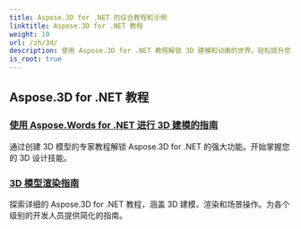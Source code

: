 ```yaml
---
title: Aspose.3D for .NET 的综合教程和示例
linktitle: Aspose.3D for .NET 教程
weight: 10
url: /zh/3d/
description: 使用 Aspose.3D for .NET 教程解锁 3D 建模和动画的世界。轻松提升您的项目 – 从渲染到线性挤压。
is_root: true
---
```

## Aspose.3D for .NET 教程
### [使用 Aspose.Words for .NET 进行 3D 建模的指南](./guide-to-3d-modeling/)
通过创建 3D 模型的专家教程解锁 Aspose.3D for .NET 的强大功能。开始掌握您的 3D 设计技能。
### [3D 模型渲染指南](./guide-to-rendering/)
探索详细的 Aspose.3D for .NET 教程，涵盖 3D 建模、渲染和场景操作。为各个级别的开发人员提供简化的指南。